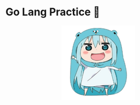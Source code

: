 # Go Lang Practice 🔧

<div align="center">
    <img src="./other/gocute.png" width="200px" />
</div>
